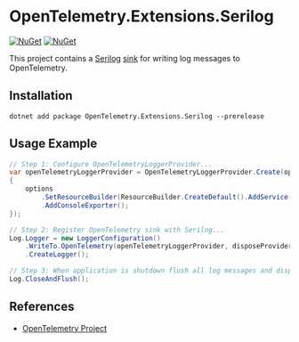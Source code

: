 # OpenTelemetry.Extensions.Serilog

[![NuGet](https://img.shields.io/nuget/v/OpenTelemetry.Extensions.Serilog.svg)](https://www.nuget.org/packages/OpenTelemetry.Extensions.Serilog)
[![NuGet](https://img.shields.io/nuget/dt/OpenTelemetry.Extensions.Serilog.svg)](https://www.nuget.org/packages/OpenTelemetry.Extensions.Serilog)

This project contains a [Serilog](https://github.com/serilog/)
[sink](https://github.com/serilog/serilog/wiki/Configuration-Basics#sinks) for
writing log messages to OpenTelemetry.

## Installation

```shell
dotnet add package OpenTelemetry.Extensions.Serilog --prerelease
```

## Usage Example

```csharp
// Step 1: Configure OpenTelemetryLoggerProvider...
var openTelemetryLoggerProvider = OpenTelemetryLoggerProvider.Create(options =>
{
    options
        .SetResourceBuilder(ResourceBuilder.CreateDefault().AddService("MyService"))
        .AddConsoleExporter();
});

// Step 2: Register OpenTelemetry sink with Serilog...
Log.Logger = new LoggerConfiguration()
    .WriteTo.OpenTelemetry(openTelemetryLoggerProvider, disposeProvider: true)
    .CreateLogger();

// Step 3: When application is shutdown flush all log messages and dispose provider...
Log.CloseAndFlush();
```

## References

* [OpenTelemetry Project](https://opentelemetry.io/)
